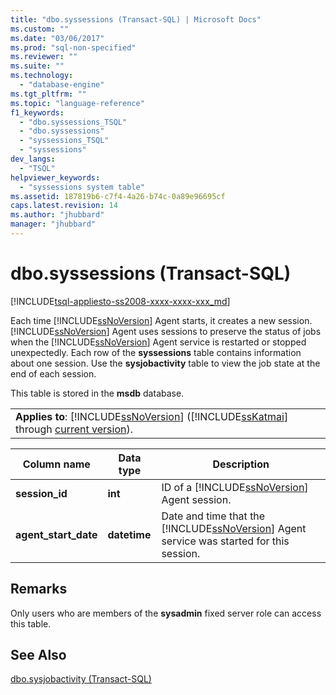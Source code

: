 ```yaml
---
title: "dbo.syssessions (Transact-SQL) | Microsoft Docs"
ms.custom: ""
ms.date: "03/06/2017"
ms.prod: "sql-non-specified"
ms.reviewer: ""
ms.suite: ""
ms.technology: 
  - "database-engine"
ms.tgt_pltfrm: ""
ms.topic: "language-reference"
f1_keywords: 
  - "dbo.syssessions_TSQL"
  - "dbo.syssessions"
  - "syssessions_TSQL"
  - "syssessions"
dev_langs: 
  - "TSQL"
helpviewer_keywords: 
  - "syssessions system table"
ms.assetid: 187819b6-c7f4-4a26-b74c-0a89e96695cf
caps.latest.revision: 14
ms.author: "jhubbard"
manager: "jhubbard"
---
```

# dbo.syssessions (Transact-SQL)
[!INCLUDE[tsql-appliesto-ss2008-xxxx-xxxx-xxx_md](../../../a9retired/includes/tsql-appliesto-ss2008-xxxx-xxxx-xxx-md.md)]

  Each time [!INCLUDE[ssNoVersion](../../../a9notintoc/includes/ssnoversion-md.md)] Agent starts, it creates a new session. [!INCLUDE[ssNoVersion](../../../a9notintoc/includes/ssnoversion-md.md)] Agent uses sessions to preserve the status of jobs when the [!INCLUDE[ssNoVersion](../../../a9notintoc/includes/ssnoversion-md.md)] Agent service is restarted or stopped unexpectedly. Each row of the **syssessions** table contains information about one session. Use the **sysjobactivity** table to view the job state at the end of each session.  
  
 This table is stored in the **msdb** database.  
  
||  
|-|  
|**Applies to**: [!INCLUDE[ssNoVersion](../../../a9notintoc/includes/ssnoversion-md.md)] ([!INCLUDE[ssKatmai](../../../a9notintoc/includes/sskatmai-md.md)] through [current version](http://go.microsoft.com/fwlink/p/?LinkId=299658)).|  
  
|Column name|Data type|Description|  
|-----------------|---------------|-----------------|  
|**session_id**|**int**|ID of a [!INCLUDE[ssNoVersion](../../../a9notintoc/includes/ssnoversion-md.md)] Agent session.|  
|**agent_start_date**|**datetime**|Date and time that the [!INCLUDE[ssNoVersion](../../../a9notintoc/includes/ssnoversion-md.md)] Agent service was started for this session.|  
  
## Remarks  
 Only users who are members of the **sysadmin** fixed server role can access this table.  
  
## See Also  
 [dbo.sysjobactivity &#40;Transact-SQL&#41;](../../../relational-databases/reference/system-tables/dbo.sysjobactivity-transact-sql.md)  
  
  